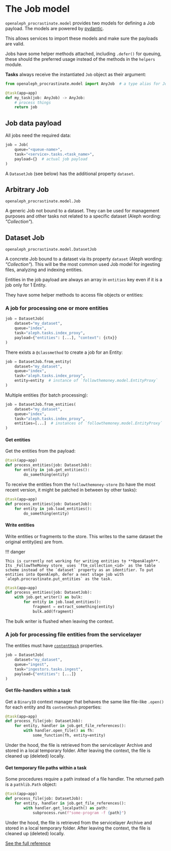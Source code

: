 # The Job model

`openaleph_procrastinate.model` provides two models for defining a Job payload. The models are powered by [pydantic](https://docs.pydantic.dev/latest/).

This allows services to import these models and make sure the payloads are valid.

Jobs have some helper methods attached, including `.defer()` for queuing, these should the preferred usage instead of the methods in the `helpers` module.

**Tasks** always receive the instantiated `Job` object as their argument:

```python
from openaleph_procrastinate.model import AnyJob  # a type alias for Job | DatasetJob

@task(app=app)
def my_task(job: AnyJob) -> AnyJob:
    # process things
    return job
```

## Job data payload

All jobs need the required data:

```python
job = Job(
    queue="<queue-name>",
    task="<service>.tasks.<task_name>",
    payload={}  # actual job payload
)
```

A `DatasetJob` (see below) has the additional property `dataset`.

## Arbitrary Job

`openaleph_procrastinate.model.Job`

A generic Job not bound to a dataset. They can be used for management purposes and other tasks not related to a specific dataset (Aleph wording: _"Collection"_).

## Dataset Job

`openaleph_procrastinate.model.DatasetJob`

A concrete Job bound to a dataset via its property `dataset` (Aleph wording: _"Collection"_). This will be the most common used Job model for ingesting files, analyzing and indexing entities.

Entities in the job payload are always an array in `entities` key even if it is a job only for 1 Entity.

They have some helper methods to access file objects or entities:

### A job for processing one or more entities

```python
job = DatasetJob(
    dataset="my_dataset",
    queue="index",
    task="aleph.tasks.index_proxy",
    payload={"entities": [...], "context": {ctx}}
)
```

There exists a `@classmethod` to create a job for an Entity:

```python
job = DatasetJob.from_entity(
    dataset="my_dataset",
    queue="index",
    task="aleph.tasks.index_proxy",
    entity=entity  # instance of `followthemoney.model.EntityProxy`
)
```

Multiple entities (for batch processing):

```python
job = DatasetJob.from_entities(
    dataset="my_dataset",
    queue="index",
    task="aleph.tasks.index_proxy",
    entities=[...]  # instances of `followthemoney.model.EntityProxy`
)
```

#### Get entities

Get the entities from the payload:

```python
@task(app=app)
def process_entities(job: DatasetJob):
    for entity in job.get_entities():
        do_something(entity)
```

To receive the entities from the `followthemoney-store` (to have the most recent version, it might be patched in between by other tasks):

```python
@task(app=app)
def process_entities(job: DatasetJob):
    for entity in job.load_entities():
        do_something(entity)
```

#### Write entities

Write entities or fragments to the store. This writes to the same dataset the original entity(ies) are from.

!!! danger

    This is currently not working for writing entities to **OpenAleph**. Its _FollowTheMoney store_ uses `ftm_collection_<id>` as the table scheme instead of the `dataset` property as an identifier. To put entities into OpenAleph, defer a next stage job with `aleph.procrastinate.put_entities` as the task.

```python
@task(app=app)
def process_entities(job: DatasetJob):
    with job.get_writer() as bulk:
        for entity in job.load_entities():
            fragment = extract_something(entity)
            bulk.add(fragment)
```

The bulk writer is flushed when leaving the context.


### A job for processing file entities from the servicelayer

The entities must have [`contentHash`](https://followthemoney.tech/explorer/schemata/Document/#property-contentHash) properties.

```python
job = DatasetJob(
    dataset="my_dataset",
    queue="ingest",
    task="ingestors.tasks.ingest",
    payload={"entities": [...]}
)
```

#### Get file-handlers within a task

Get a `BinaryIO` context manager that behaves the same like file-like `.open()` for each entity and its `contentHash` properties:

```python
@task(app=app)
def process_file(job: DatasetJob):
    for entity, handler in job.get_file_references():
        with handler.open_file() as fh:
            some_function(fh, entity=entity)
```

Under the hood, the file is retrieved from the servicelayer Archive and stored in a local temporary folder. After leaving the context, the file is cleaned up (deleted) locally.

#### Get temporary file paths within a task

Some procedures require a path instead of a file handler. The returned path is a `pathlib.Path` object:

```python
@task(app=app)
def process_file(job: DatasetJob):
    for entity, handler in job.get_file_references():
        with handler.get_localpath() as path:
            subprocess.run(f"some-program -f {path}")
```

Under the hood, the file is retrieved from the servicelayer Archive and stored in a local temporary folder. After leaving the context, the file is cleaned up (deleted) locally.


[See the full reference](./reference/model.md)
